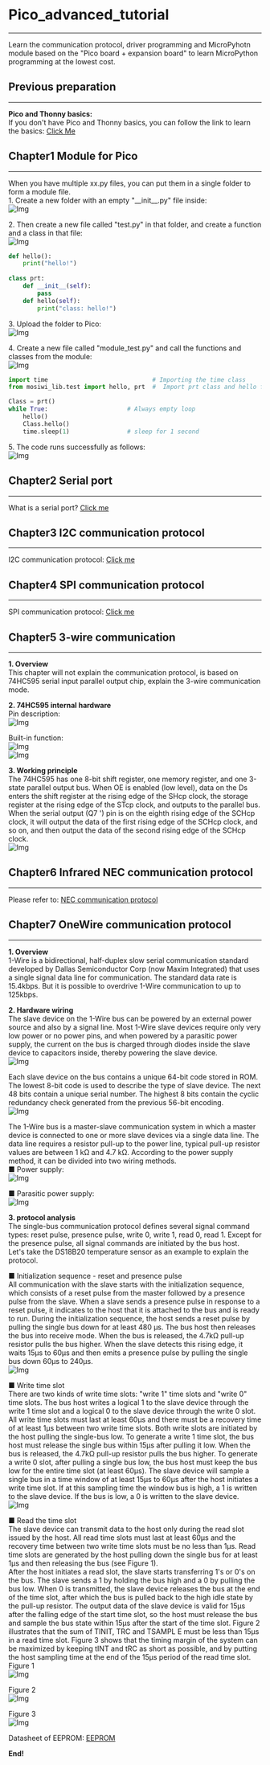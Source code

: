 # Pico_advanced_tutorial    
------------------------
Learn the communication protocol, driver programming and MicroPyhotn module based on the "Pico board + expansion board" to learn MicroPython programming at the lowest cost.         

## Previous preparation    
-----------------------
**Pico and Thonny basics:**     
If you don't have Pico and Thonny basics, you can follow the link to learn the basics: [Click Me](https://docs.mosiwi.com/en/latest/raspberry/R1D0001_raspberry_pico/R1D0001_raspberry_pico.html)    


## Chapter1 Module for Pico    
---------------------------       
When you have multiple xx.py files, you can put them in a single folder to form a module file.      
1\. Create a new folder with an empty "\_\_init\_\_.py" file inside:     
![Img](../_static/pico_tutorial/advanced_img/1img.png)       

2\. Then create a new file called "test.py" in that folder, and create a function and a class in that file:      
![Img](../_static/pico_tutorial/advanced_img/2img.png)       
```python
def hello():
    print("hello!")
    
class prt:
    def __init__(self):
        pass
    def hello(self):
        print("class: hello!")
```

3\. Upload the folder to Pico:     
![Img](../_static/pico_tutorial/advanced_img/3img.png)       

4\. Create a new file called "module_test.py" and call the functions and classes from the module:     
![Img](../_static/pico_tutorial/advanced_img/4img.png)       
```python
import time                             # Importing the time class
from mosiwi_lib.test import hello, prt  #  Import prt class and hello function from the machine module.

Class = prt()
while True:                      # Always empty loop
    hello()
    Class.hello()
    time.sleep(1)                # sleep for 1 second
```

5\. The code runs successfully as follows:    
![Img](../_static/pico_tutorial/advanced_img/5img.png)       


## Chapter2 Serial port      
----------------------- 
What is a serial port? [Click me](https://docs.mosiwi.com/en/latest/resource/serial_port/serial_port.html)     


## Chapter3 I2C communication protocol      
--------------------------------------
I2C communication protocol: [Click me](https://docs.mosiwi.com/en/latest/resource/iic/iic.html)     

## Chapter4 SPI communication protocol   
--------------------------------------            
SPI communication protocol: [Click me](https://docs.mosiwi.com/en/latest/resource/spi/spi.html)    

## Chapter5 3-wire communication          
--------------------------------             
**1. Overview**      
This chapter will not explain the communication protocol, is based on 74HC595 serial input parallel output chip, explain the 3-wire communication mode.   

**2. 74HC595 internal hardware**       
Pin description:     
![Img](../_static/pico_tutorial/advanced_img/68img.png)        

Built-in function:    
![Img](../_static/pico_tutorial/advanced_img/69img.png)        
![Img](../_static/pico_tutorial/advanced_img/70img.png)        

**3. Working principle**      
The 74HC595 has one 8-bit shift register, one memory register, and one 3-state parallel output bus. When OE is enabled (low level), data on the Ds enters the shift register at the rising edge of the SHcp clock, the storage register at the rising edge of the STcp clock, and outputs to the parallel bus. When the serial output (Q7 ') pin is on the eighth rising edge of the SCHcp clock, it will output the data of the first rising edge of the SCHcp clock, and so on, and then output the data of the second rising edge of the SCHcp clock.     
![Img](../_static/pico_tutorial/advanced_img/71img.png)        


## Chapter6 Infrared NEC communication protocol     
-----------------------------------------------            
Please refer to: [NEC communication protocol](https://docs.mosiwi.com/en/latest/resource/nec_communication_protocol/nec_communication_protocol.html)      


## Chapter7 OneWire communication protocol     
------------------------------------------           
**1. Overview**      
1-Wire is a bidirectional, half-duplex slow serial communication standard developed by Dallas Semiconductor Corp (now Maxim Integrated) that uses a single signal data line for communication. The standard data rate is 15.4kbps. But it is possible to overdrive 1-Wire communication to up to 125kbps.    

**2. Hardware wiring**     
The slave device on the 1-Wire bus can be powered by an external power source and also by a signal line. Most 1-Wire slave devices require only very low power or no power pins, and when powered by a parasitic power supply, the current on the bus is charged through diodes inside the slave device to capacitors inside, thereby powering the slave device.      
![Img](../_static/pico_tutorial/advanced_img/72img.png)        

Each slave device on the bus contains a unique 64-bit code stored in ROM. The lowest 8-bit code is used to describe the type of slave device. The next 48 bits contain a unique serial number. The highest 8 bits contain the cyclic redundancy check generated from the previous 56-bit encoding.     
![Img](../_static/pico_tutorial/advanced_img/73img.png)        

The 1-Wire bus is a master-slave communication system in which a master device is connected to one or more slave devices via a single data line. The data line requires a resistor pull-up to the power line, typical pull-up resistor values are between 1 kΩ and 4.7 kΩ. According to the power supply method, it can be divided into two wiring methods.   
■ Power supply:     
![Img](../_static/pico_tutorial/advanced_img/74img.png)        

■ Parasitic power supply:    
![Img](../_static/pico_tutorial/advanced_img/75img.png)        

**3. protocol analysis**     
The single-bus communication protocol defines several signal command types: reset pulse, presence pulse, write 0, write 1, read 0, read 1. Except for the presence pulse, all signal commands are initiated by the bus host.       
Let's take the DS18B20 temperature sensor as an example to explain the protocol.     

■ Initialization sequence - reset and presence pulse   
All communication with the slave starts with the initialization sequence, which consists of a reset pulse from the master followed by a presence pulse from the slave. When a slave sends a presence pulse in response to a reset pulse, it indicates to the host that it is attached to the bus and is ready to run. During the initialization sequence, the host sends a reset pulse by pulling the single bus down for at least 480 µs. The bus host then releases the bus into receive mode. When the bus is released, the 4.7kΩ pull-up resistor pulls the bus higher. When the slave detects this rising edge, it waits 15µs to 60µs and then emits a presence pulse by pulling the single bus down 60µs to 240µs.      
![Img](../_static/pico_tutorial/advanced_img/76img.png)        

■ Write time slot    
There are two kinds of write time slots: "write 1" time slots and "write 0" time slots. The bus host writes a logical 1 to the slave device through the write 1 time slot and a logical 0 to the slave device through the write 0 slot. All write time slots must last at least 60µs and there must be a recovery time of at least 1µs between two write time slots. Both write slots are initiated by the host pulling the single-bus low. To generate a write 1 time slot, the bus host must release the single bus within 15µs after pulling it low. When the bus is released, the 4.7kΩ pull-up resistor pulls the bus higher. To generate a write 0 slot, after pulling a single bus low, the bus host must keep the bus low for the entire time slot (at least 60µs). The slave device will sample a single bus in a time window of at least 15µs to 60µs after the host initiates a write time slot. If at this sampling time the window bus is high, a 1 is written to the slave device. If the bus is low, a 0 is written to the slave device.     
![Img](../_static/pico_tutorial/advanced_img/77img.png)        

■ Read the time slot      
The slave device can transmit data to the host only during the read slot issued by the host. All read time slots must last at least 60µs and the recovery time between two write time slots must be no less than 1µs. Read time slots are generated by the host pulling down the single bus for at least 1µs and then releasing the bus (see Figure 1).    
After the host initiates a read slot, the slave starts transferring 1's or 0's on the bus. The slave sends a 1 by holding the bus high and a 0 by pulling the bus low. When 0 is transmitted, the slave device releases the bus at the end of the time slot, after which the bus is pulled back to the high idle state by the pull-up resistor. The output data of the slave device is valid for 15µs after the falling edge of the start time slot, so the host must release the bus and sample the bus state within 15µs after the start of the time slot. Figure 2 illustrates that the sum of TINIT, TRC and TSAMPL E must be less than 15µs in a read time slot. Figure 3 shows that the timing margin of the system can be maximized by keeping tINT and tRC as short as possible, and by putting the host sampling time at the end of the 15µs period of the read time slot.    
Figure 1     
![Img](../_static/pico_tutorial/advanced_img/78img.png)        

Figure 2     
![Img](../_static/pico_tutorial/advanced_img/79img.png)        

Figure 3     
![Img](../_static/pico_tutorial/advanced_img/80img.png)        

Datasheet of EEPROM: [EEPROM](../_static/pdf/DS2431.pdf)   

**End!**      
